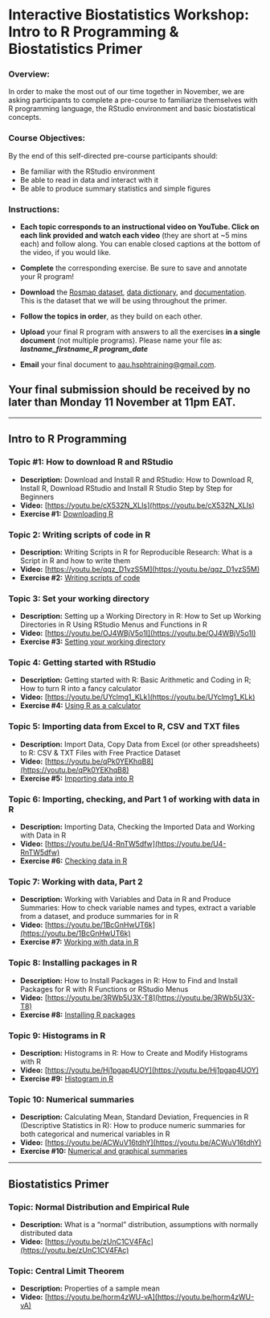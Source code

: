 # Interactive Biostatistics Workshop: Intro to R Programming & Biostatistics Primer

### Overview: 
In order to make the most out of our time together in November, we are asking participants to complete a pre-course to familiarize themselves with R programming language, the RStudio environment and basic biostatistical concepts.  

### Course Objectives: 	
By the end of this self-directed pre-course participants should: 
-	Be familiar with the RStudio environment
-	Be able to read in data and interact with it
-	Be able to produce summary statistics and simple figures

### Instructions:
-	**Each topic corresponds to an instructional video on YouTube. Click on each link provided and watch each video** (they are short at ~5 mins each) and follow along. You can enable closed captions at the bottom of the video, if you would like.

-	**Complete** the corresponding exercise. Be sure to save and annotate your R program!

- **Download** the [Rosmap dataset](https://ginger-hsph.github.io/AAU-Training-2019/datasets/RM_xsect.csv), [data dictionary](https://ginger-hsph.github.io/AAU-Training-2019/datasets/ROSMAP_data_dictionary.xlsx), and [documentation](https://ginger-hsph.github.io/AAU-Training-2019/datasets/ROSMAP_documentation.pdf). This is the dataset that we will be using throughout the primer.

-	**Follow the topics in order**, as they build on each other.

-	**Upload** your final R program with answers to all the exercises **in a single document** (not multiple programs). Please name your file as: _**lastname_firstname_R program_date**_ 

- **Email** your final document to [aau.hsphtraining@gmail.com](aau.hsphtraining@gmail.com). 

## Your final submission should be received by no later than Monday 11 November at 11pm EAT.

----------------------------------------------------------------------------------------------------------------------------

## Intro to R Programming

### Topic #1: How to download R and RStudio
- **Description:** Download and Install R and RStudio: How to Download R, Install R, Download RStudio and Install R Studio Step by Step for Beginners
- **Video:** [https://youtu.be/cX532N_XLIs](https://youtu.be/cX532N_XLIs)
- **Exercise #1:** [Downloading R](https://ginger-hsph.github.io/AAU-Training-2019/exercises/Exercise_1_AAU_primer_2019.pdf)

### Topic 2: Writing scripts of code in R
- **Description:** Writing Scripts in R for Reproducible Research: What is a Script in R and how to write them	
- **Video:** [https://youtu.be/qqz_D1vzS5M](https://youtu.be/qqz_D1vzS5M)
- **Exercise #2:** [Writing scripts of code](https://ginger-hsph.github.io/AAU-Training-2019/exercises/Exercise_2_AAU_primer_2019.pdf)

### Topic 3: Set your working directory
- **Description:** Setting up a Working Directory in R: How to Set up Working Directories in R Using RStudio Menus and Functions in R	
- **Video:** [https://youtu.be/OJ4WBjV5o1I](https://youtu.be/OJ4WBjV5o1I)
- **Exercise #3:** [Setting your working directory](https://ginger-hsph.github.io/AAU-Training-2019/exercises/Exercise_3_AAU_primer_2019.pdf)

### Topic 4: Getting started with RStudio
- **Description:** Getting started with R: Basic Arithmetic and Coding in R; How to turn R into a fancy calculator
- **Video:** [https://youtu.be/UYclmg1_KLk](https://youtu.be/UYclmg1_KLk)
- **Exercise #4:** [Using R as a calculator](https://ginger-hsph.github.io/AAU-Training-2019/exercises/Exercise_4_AAU_primer_2019.pdf)

### Topic 5: Importing data from Excel to R, CSV and TXT files
- **Description:** Import Data, Copy Data from Excel (or other spreadsheets) to R: CSV & TXT Files with Free Practice Dataset
- **Video:** [https://youtu.be/qPk0YEKhqB8](https://youtu.be/qPk0YEKhqB8)
- **Exercise #5:** [Importing data into R](https://ginger-hsph.github.io/AAU-Training-2019/exercises/Exercise_5_AAU_primer_2019.pdf)

### Topic 6: Importing, checking, and Part 1 of working with data in R
- **Description:** Importing Data, Checking the Imported Data and Working with Data in R
- **Video:** [https://youtu.be/U4-RnTW5dfw](https://youtu.be/U4-RnTW5dfw)
- **Exercise #6:** [Checking data in R](https://ginger-hsph.github.io/AAU-Training-2019/exercises/Exercise_6_AAU_primer_2019.pdf)

### Topic 7: Working with data, Part 2
- **Description:** Working with Variables and Data in R and Produce Summaries: How to check variable names and types, extract a variable from a dataset, and produce summaries for in R	
- **Video:** [https://youtu.be/1BcGnHwUT6k](https://youtu.be/1BcGnHwUT6k)
- **Exercise #7:** [Working with data in R](https://ginger-hsph.github.io/AAU-Training-2019/exercises/Exercise_7_AAU_primer_2019.pdf)

### Topic 8: Installing packages in R
- **Description:** How to Install Packages in R: How to Find and Install Packages for R with R Functions or RStudio Menus
- **Video:** [https://youtu.be/3RWb5U3X-T8](https://youtu.be/3RWb5U3X-T8)
- **Exercise #8:** [Installing R packages](https://ginger-hsph.github.io/AAU-Training-2019/exercises/Exercise_8_AAU_primer_2019.pdf)

### Topic 9: Histograms in R
- **Description:** Histograms in R: How to Create and Modify Histograms with R	
- **Video:** [https://youtu.be/Hj1pgap4UOY](https://youtu.be/Hj1pgap4UOY)
- **Exercise #9:** [Histogram in R](https://ginger-hsph.github.io/AAU-Training-2019/exercises/Exercise_9_AAU_primer_2019.pdf)

### Topic 10: Numerical summaries
- **Description:** Calculating Mean, Standard Deviation, Frequencies in R (Descriptive Statistics in R): How to produce numeric summaries for both categorical and numerical variables in R
- **Video:** [https://youtu.be/ACWuV16tdhY](https://youtu.be/ACWuV16tdhY)
- **Exercise #10:** [Numerical and graphical summaries](https://ginger-hsph.github.io/AAU-Training-2019/exercises/Exercise_10_AAU_primer_2019.pdf)

---------------------------------------------------------------------------------

## Biostatistics Primer

### Topic: Normal Distribution and Empirical Rule
- **Description:** What is a “normal” distribution, assumptions with normally distributed data	
- **Video:** [https://youtu.be/zUnC1CV4FAc](https://youtu.be/zUnC1CV4FAc)

### Topic: Central Limit Theorem
- **Description:** Properties of a sample mean	
- **Video:** [https://youtu.be/horm4zWU-vA](https://youtu.be/horm4zWU-vA)

